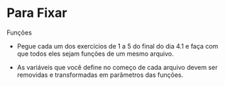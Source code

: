 # Para Fixar

Funções

*  Pegue cada um dos exercícios de 1 a 5 do final do dia 4.1 e faça com que todos eles sejam funções de um mesmo arquivo. 

*  As variáveis que você define no começo de cada arquivo devem ser removidas e transformadas em parâmetros das funções.